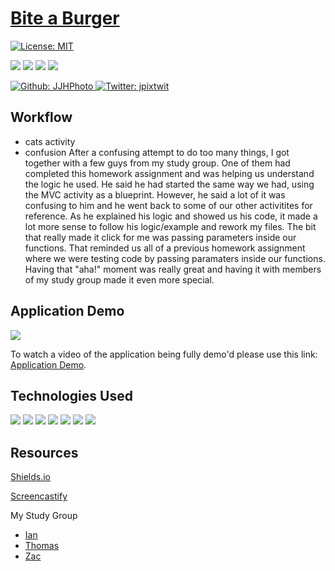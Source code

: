 # [Bite a Burger](...)

[![License: MIT](https://img.shields.io/badge/License-MIT-yellow.svg)](https://opensource.org/licenses/MIT)

<p>
    <img src="https://img.shields.io/github/repo-size/JJHPhoto/biteaburger" />
    <img src="https://img.shields.io/github/languages/top/JJHPhoto/biteaburger"  />
    <img src="https://img.shields.io/github/issues/JJHPhoto/biteaburger" />
    <img src="https://img.shields.io/github/last-commit/JJHPhoto/biteaburger" >
</p>
<p>
    <a href="https://github.com/JJHPhoto">
        <img alt="Github: JJHPhoto" src="https://img.shields.io/github/followers/JJHPhoto ?style=social" target="_blank" />
    </a>
    <a href="https://twitter.com/jpixtwit">
        <img alt="Twitter: jpixtwit" src="https://img.shields.io/twitter/follow/jpixtwit.svg?style=social" target="_blank" />
    </a>
</p>

## Workflow

- cats activity
- confusion
  After a confusing attempt to do too many things, I got together with a few guys from my study group. One of them had completed this homework assignment and was helping us understand the logic he used. He said he had started the same way we had, using the MVC activity as a blueprint. However, he said a lot of it was confusing to him and he went back to some of our other activitites for reference. As he explained his logic and showed us his code, it made a lot more sense to follow his logic/example and rework my files. The bit that really made it click for me was passing parameters inside our functions. That reminded us all of a previous homework assignment where we were testing code by passing paramaters inside our functions. Having that "aha!" moment was really great and having it with members of my study group made it even more special.

## Application Demo

![](...)

To watch a video of the application being fully demo'd please use this link: [Application Demo](...).

## Technologies Used

<p>
  <img src="https://img.shields.io/badge/Javascript-yellow" />
  <img src="https://img.shields.io/badge/HTML-orange" />
  <img src="https://img.shields.io/badge/-node.js-green" />
  <img src="https://img.shields.io/badge/-mysql-lightgrey" />
  <img src="https://img.shields.io/badge/-handlebars-yellowgreen" />
  <img src="https://img.shields.io/badge/-express-9cf" />
  <img src="https://img.shields.io/badge/-css-success" />

</p>

## Resources

[Shields.io](https://shields.io/)

[Screencastify](https://www.screencastify.com/)

My Study Group

- [Ian](https://github.com/Ianaac27)
- [Thomas](https://github.com/Tskading)
- [Zac](https://github.com/themancalledzac)

